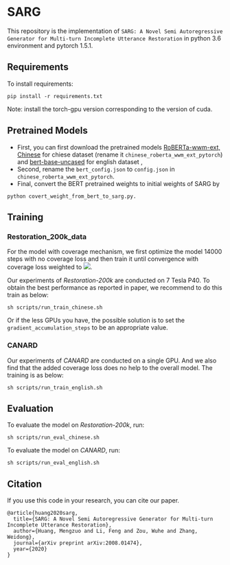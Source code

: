 # SARG

This repository is the implementation of `SARG: A Novel Semi Autoregressive Generator for Multi-turn Incomplete Utterance Restoration` in python 3.6 environment and pytorch 1.5.1.


## Requirements

To install requirements:

```setup
pip install -r requirements.txt
```
Note: install the torch-gpu version corresponding to the version of cuda. 

## Pretrained Models
* First, you can first download the pretrained models [RoBERTa-wwm-ext, Chinese](https://github.com/ymcui/Chinese-BERT-wwm) for chiese dataset (rename it `chinese_roberta_wwm_ext_pytorch`) and  [bert-base-uncased](https://huggingface.co/bert-base-uncased/tree/main) for english dataset , 
* Second, rename the `bert_config.json` to `config.json` in `chinese_roberta_wwm_ext_pytorch`.
* Final, convert the BERT pretrained weights to initial weights of SARG by 
```
python covert_weight_from_bert_to_sarg.py.
```


## Training

### Restoration_200k_data
For the model with coverage mechanism, we first optimize the model 14000 steps with no coverage loss and then train it until convergence with coverage loss weighted to <img src="http://latex.codecogs.com/gif.latex?\lambda=1" />.

Our experiments of _Restoration-200k_ are conducted on 7 Tesla P40. To obtain the best performance as reported in paper, we recommend to do this train as below:

```train
sh scripts/run_train_chinese.sh
```
Or if the less GPUs you have, the possible solution is to set the  `gradient_accumulation_steps` to be an appropriate value.

### CANARD

Our experiments of _CANARD_ are conducted on a single GPU. And we also find that the added coverage loss does no help to the overall model. The training is as below:

```train
sh scripts/run_train_english.sh
```

## Evaluation

To evaluate the model on _Restoration-200k_, run:

```eval
sh scripts/run_eval_chinese.sh
```

To evaluate the model on _CANARD_, run:
```eval
sh scripts/run_eval_english.sh
```

## Citation

If you use this code in your research, you can cite our paper.

```
@article{huang2020sarg,
  title={SARG: A Novel Semi Autoregressive Generator for Multi-turn Incomplete Utterance Restoration},
  author={Huang, Mengzuo and Li, Feng and Zou, Wuhe and Zhang, Weidong},
  journal={arXiv preprint arXiv:2008.01474},
  year={2020}
}
```

